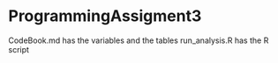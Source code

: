 # ProgrammingAssigment3
CodeBook.md has the variables and the tables
run_analysis.R has the R script
